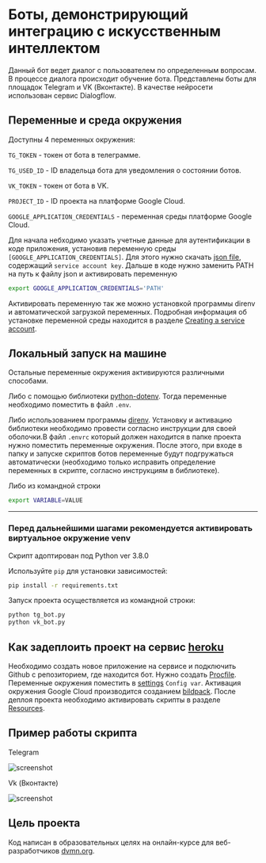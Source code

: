 # Боты, демонстрирующий интеграцию с искусственным интеллектом

Данный бот ведет диалог с пользователем по определенным вопросам. В процессе диалога происходит обучение бота.
Представлены боты для площадок Telegram и VK (Вконтакте). В качестве нейросети использован сервис Dialogflow.

## Переменные и среда окружения

Доступны 4 переменных окружения:

`TG_TOKEN` - токен от бота в телеграмме.

`TG_USED_ID` - ID владельца бота для уведомления о состоянии ботов.

`VK_TOKEN` - токен от бота в VK.

`PROJECT_ID` - ID проекта на платформе Google Cloud.

`GOOGLE_APPLICATION_CREDENTIALS` - переменная среды платформе Google Cloud.

Для начала небходимо указать учетные данные для аутентификации в коде приложения, установив переменную среды `[GOOGLE_APPLICATION_CREDENTIALS]`. Для этого нужно скачать [json file](https://console.cloud.google.com/apis/credentials/serviceaccountkey?_ga=2.17190073.1666737017.1594636150-802301315.1594035578), содержащий `service account key`. Дальше в коде нужно заменить PATH на путь к файлу json и активировать переменную

```bash
export GOOGLE_APPLICATION_CREDENTIALS='PATH'
```

Активировать переменную так же можно установкой программы direnv и автоматической загрузкой переменных. Подробная информация об установке переменной среды находится в разделе [Creating a service account](https://cloud.google.com/docs/authentication/production#creating_a_service_account).

## Локальный запуск на машине

Остальные переменные окружения активируются различными способами.

Либо с помощью библиотеки [python-dotenv](https://pypi.org/project/python-dotenv/). Тогда переменные необходимо поместить в файл `.env`.

Либо использованием программы [direnv](https://github.com/direnv/direnv). Установку и активацию библиотеки необходимо провести согласно инструкции для своей оболочки.В файл `.envrc` который должен находится в папке проекта нужно поместить переменные окружения.
После этого, при входе в папку и запуске скриптов ботов переменные будут подгружаться автоматически (необходимо только
исправить определение переменных в скрипте, согласно инструкциям в библиотеке).

Либо из командной строки

```bash
export VARIABLE=VALUE
```

***

### Перед дальнейшими шагами рекомендуется активировать виртуальное окружение venv

Скрипт адоптирован под Python ver 3.8.0

Используйте `pip` для установки зависимостей:

```bash
pip install -r requirements.txt
```

Запуск проекта осуществляется из командной строки:

```bash
python tg_bot.py
python vk_bot.py
```

## Как задеплоить проект на сервис [heroku](https://dashboard.heroku.com/apps)

Необходимо создать новое приложение на сервисе и подключить Github с репозиторием, где находится бот. Нужно создать [Procfile](https://devcenter.heroku.com/articles/procfile). Переменные окружения поместить в [settings](https://dashboard.heroku.com/apps/devman-telegram-bot/settings) `Config var`. Активация окружения Google Cloud производится созданием [bildpack](https://github.com/gerywahyunugraha/heroku-google-application-credentials-buildpack).
После деплоя проекта необходимо активировать скрипты в разделе [Resources](https://dashboard.heroku.com/apps/speach-bot/resources).

## Пример работы скрипта

Telegram

![screenshot](screenshots/tg_bot.gif)

Vk (Вконтакте)

![screenshot](screenshots/vk_bot.gif)

## Цель проекта

Код написан в образовательных целях на онлайн-курсе для веб-разработчиков [dvmn.org](https://dvmn.org/).
